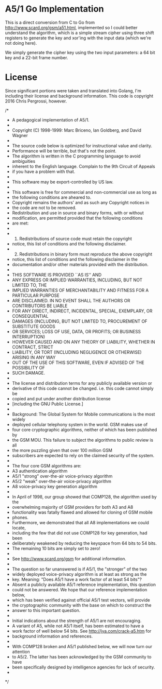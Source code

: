 # A5/1 Go Implementation

This is a direct conversion from C to Go from http://www.scard.org/gsm/a51.html, implemented
so I could better understand the algorithm, which is a simple stream cipher using three shift
registers to generate the key and xor'ing with the input data (which we're not doing here).

We simply generate the cipher key using the two input parameters: a 64 bit key and a 22-bit frame number.

# License

Since significant portions were taken and translated into Golang, I'm including their license and background information.  This code is copyright 2016 Chris Pergrossi, however.

/*
 * A pedagogical implementation of A5/1.
 *
 * Copyright (C) 1998-1999: Marc Briceno, Ian Goldberg, and David Wagner
 *
 * The source code below is optimized for instructional value and clarity.
 * Performance will be terrible, but that's not the point.
 * The algorithm is written in the C programming language to avoid ambiguities
 * inherent to the English language. Complain to the 9th Circuit of Appeals
 * if you have a problem with that.
 *
 * This software may be export-controlled by US law.
 *
 * This software is free for commercial and non-commercial use as long as
 * the following conditions are aheared to.
 * Copyright remains the authors' and as such any Copyright notices in
 * the code are not to be removed.
 * Redistribution and use in source and binary forms, with or without
 * modification, are permitted provided that the following conditions
 * are met:
 *
 * 1. Redistributions of source code must retain the copyright
 *    notice, this list of conditions and the following disclaimer.
 * 2. Redistributions in binary form must reproduce the above copyright
 *    notice, this list of conditions and the following disclaimer in the
 *    documentation and/or other materials provided with the distribution.
 *
 * THIS SOFTWARE IS PROVIDED ``AS IS'' AND
 * ANY EXPRESS OR IMPLIED WARRANTIES, INCLUDING, BUT NOT LIMITED TO, THE
 * IMPLIED WARRANTIES OF MERCHANTABILITY AND FITNESS FOR A PARTICULAR PURPOSE
 * ARE DISCLAIMED.  IN NO EVENT SHALL THE AUTHORS OR CONTRIBUTORS BE LIABLE
 * FOR ANY DIRECT, INDIRECT, INCIDENTAL, SPECIAL, EXEMPLARY, OR CONSEQUENTIAL
 * DAMAGES (INCLUDING, BUT NOT LIMITED TO, PROCUREMENT OF SUBSTITUTE GOODS
 * OR SERVICES; LOSS OF USE, DATA, OR PROFITS; OR BUSINESS INTERRUPTION)
 * HOWEVER CAUSED AND ON ANY THEORY OF LIABILITY, WHETHER IN CONTRACT, STRICT
 * LIABILITY, OR TORT (INCLUDING NEGLIGENCE OR OTHERWISE) ARISING IN ANY WAY
 * OUT OF THE USE OF THIS SOFTWARE, EVEN IF ADVISED OF THE POSSIBILITY OF
 * SUCH DAMAGE.
 *
 * The license and distribution terms for any publicly available version or
 * derivative of this code cannot be changed.  i.e. this code cannot simply be
 * copied and put under another distribution license
 * [including the GNU Public License.]
 *
 * Background: The Global System for Mobile communications is the most widely
 * deployed cellular telephony system in the world. GSM makes use of
 * four core cryptographic algorithms, neither of which has been published by
 * the GSM MOU. This failure to subject the algorithms to public review is all  
 * the more puzzling given that over 100 million GSM
 * subscribers are expected to rely on the claimed security of the system.
 *
 * The four core GSM algorithms are:
 * A3		authentication algorithm
 * A5/1		"strong" over-the-air voice-privacy algorithm
 * A5/2		"weak" over-the-air voice-privacy algorithm
 * A8		voice-privacy key generation algorithm
 *
 * In April of 1998, our group showed that COMP128, the algorithm used by the
 * overwhelming majority of GSM providers for both A3 and A8
 * functionality was fatally flawed and allowed for cloning of GSM mobile
 * phones.
 * Furthermore, we demonstrated that all A8 implementations we could locate,
 * including the few that did not use COMP128 for key generation, had been
 * deliberately weakened by reducing the keyspace from 64 bits to 54 bits.
 * The remaining 10 bits are simply set to zero!
 *
 * See http://www.scard.org/gsm for additional information.
 *
 * The question so far unanswered is if A5/1, the "stronger" of the two
 * widely deployed voice-privacy algorithm is at least as strong as the
 * key. Meaning: "Does A5/1 have a work factor of at least 54 bits"?
 * Absent a publicly available A5/1 reference implementation, this question
 * could not be answered. We hope that our reference implementation below,
 * which has been verified against official A5/1 test vectors, will provide
 * the cryptographic community with the base on which to construct the
 * answer to this important question.
 *
 * Initial indications about the strength of A5/1 are not encouraging.
 * A variant of A5, while not A5/1 itself, has been estimated to have a
 * work factor of well below 54 bits. See http://jya.com/crack-a5.htm for
 * background information and references.
 *
 * With COMP128 broken and A5/1 published below, we will now turn our attention
 * to A5/2. The latter has been acknowledged by the GSM community to have
 * been specifically designed by intelligence agencies for lack of security.
 *
 */
